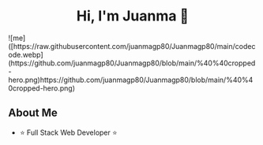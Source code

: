 <div align="center">
<h1 align="center">Hi, I'm Juanma 👋</h1>
</div>
![me]([https://raw.githubusercontent.com/juanmagp80/Juanmagp80/main/codecode.webp](https://github.com/juanmagp80/Juanmagp80/blob/main/%40%40cropped-hero.png)https://github.com/juanmagp80/Juanmagp80/blob/main/%40%40cropped-hero.png)


## About Me

- ⭐ Full Stack Web Developer ⭐ 

<br>


